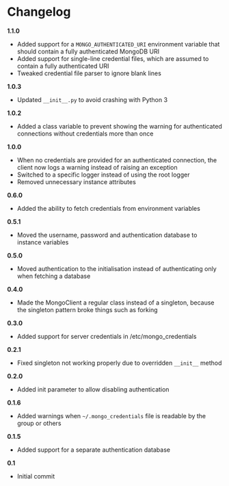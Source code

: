Changelog
=========

**1.1.0**

* Added support for a `MONGO_AUTHENTICATED_URI` environment variable that should contain a fully authenticated MongoDB URI
* Added support for single-line credential files, which are assumed to contain a fully authenticated URI
* Tweaked credential file parser to ignore blank lines

**1.0.3**

* Updated `__init__.py` to avoid crashing with Python 3

**1.0.2**

* Added a class variable to prevent showing the warning for authenticated connections without credentials more than once

**1.0.0**

* When no credentials are provided for an authenticated connection, the client now logs a warning instead of raising an exception
* Switched to a specific logger instead of using the root logger
* Removed unnecessary instance attributes

**0.6.0**

* Added the ability to fetch credentials from environment variables

**0.5.1**

* Moved the username, password and authentication database to instance variables

**0.5.0**

* Moved authentication to the initialisation instead of authenticating only when fetching a database

**0.4.0**

* Made the MongoClient a regular class instead of a singleton, because the singleton pattern broke things such as forking

**0.3.0**

* Added support for server credentials in /etc/mongo_credentials

**0.2.1**

* Fixed singleton not working properly due to overridden `__init__` method

**0.2.0**

* Added init parameter to allow disabling authentication

**0.1.6**

* Added warnings when `~/.mongo_credentials` file is readable by the group or others

**0.1.5**

* Added support for a separate authentication database

**0.1**

* Initial commit
